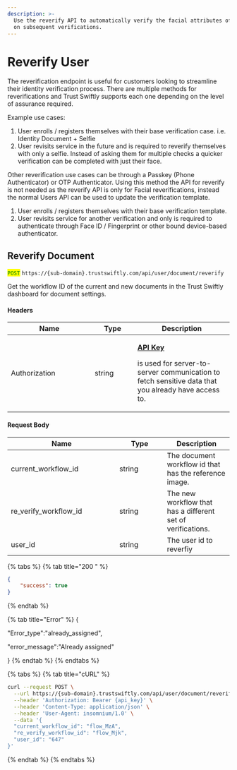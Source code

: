 ```yaml
---
description: >-
  Use the reverify API to automatically verify the facial attributes of a user
  on subsequent verifications.
---
```


# Reverify User

The reverification endpoint is useful for customers looking to streamline their identity verification process. There are multiple methods for reverifications and Trust Swiftly supports each one depending on the level of assurance required.&#x20;

Example use cases:

1. User enrolls / registers themselves with their base verification case. i.e. Identity Document + Selfie
2. User revisits service in the future and is required to reverify themselves with only a selfie. Instead of asking them for multiple checks a quicker verification can be completed with just their face.&#x20;

Other reverification use cases can be through a Passkey (Phone Authenticator) or OTP Authenticator. Using this method the API for reverify is not needed as the reverify API is only for Facial reverifications, instead the normal Users API can be used to update the verification template.

1. User enrolls / registers themselves with their base verification template.&#x20;
2. User revisits service for another verification and only is required to authenticate through Face ID / Fingerprint or other bound device-based authenticator.&#x20;

## Reverify Document

<mark style="color:green;">`POST`</mark> `https://{sub-domain}.trustswiftly.com/api/user/document/reverify`

Get the workflow ID of the current and new documents in the Trust Swiftly dashboard for document settings.

#### Headers

<table><thead><tr><th width="174">Name</th><th width="81">Type</th><th>Description</th></tr></thead><tbody><tr><td>Authorization</td><td>string</td><td><p><a href="../authentication.md"><strong>API Key</strong></a></p><p>is used for server-to-server communication to fetch sensitive data that you already have access to.</p></td></tr></tbody></table>

#### Request Body

<table><thead><tr><th width="230">Name</th><th width="92">Type</th><th>Description</th></tr></thead><tbody><tr><td>current_workflow_id</td><td>string</td><td>The document workflow id that has the reference image.</td></tr><tr><td>re_verify_workflow_id</td><td>string</td><td>The new workflow that has a different set of verifications.</td></tr><tr><td>user_id</td><td>string</td><td>The user id to reverfiy</td></tr></tbody></table>

{% tabs %}
{% tab title="200 " %}
```json
{
	"success": true
}
```
{% endtab %}

{% tab title="Error" %}
{

"Error\_type":"already\_assigned",

"error\_message":"Already assigned"

}
{% endtab %}
{% endtabs %}

{% tabs %}
{% tab title="cURL" %}
```bash
curl --request POST \
  --url https://{sub-domain}.trustswiftly.com/api/user/document/reverify \
  --header 'Authorization: Bearer {api_key}' \
  --header 'Content-Type: application/json' \
  --header 'User-Agent: insomnium/1.0' \
  --data '{
  "current_workflow_id": "flow_MzA",
  "re_verify_workflow_id": "flow_Mjk",
  "user_id": "647"
}'
```
{% endtab %}
{% endtabs %}
